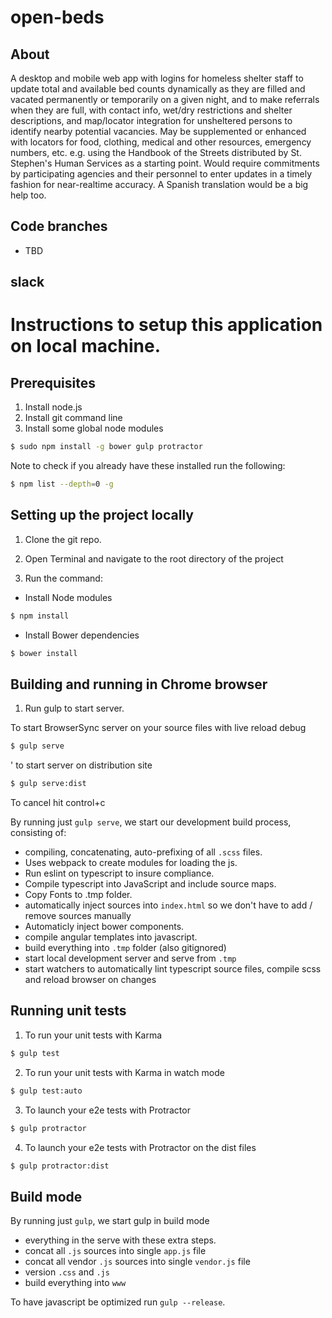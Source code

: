 # open-beds

## About

A desktop and mobile web app with logins for homeless shelter staff to update total and available bed counts dynamically as they are filled and vacated permanently or temporarily on a given night, and to make referrals when they are full, with contact info, wet/dry restrictions and shelter descriptions, and map/locator integration for unsheltered persons to identify nearby potential vacancies. May be supplemented or enhanced with locators for food, clothing, medical and other resources, emergency numbers, etc. e.g. using the Handbook of the Streets distributed by St. Stephen's Human Services as a starting point.  Would require commitments by participating agencies and their personnel to enter updates in a timely fashion for near-realtime accuracy.  A Spanish translation would be a big help too.

## Code branches

- TBD

## slack

# Instructions to setup this application on local machine.

## Prerequisites

1. Install node.js  
2. Install git command line 
3. Install some global node modules
 
```bash
$ sudo npm install -g bower gulp protractor
```

Note to check if you already have these installed run the following:

```bash
$ npm list --depth=0 -g
```

## Setting up the project locally

1. Clone the git repo.

2. Open Terminal and navigate to the root directory of the project

7. Run the command:

- Install Node modules
```bash
$ npm install
``` 

- Install Bower dependencies
```bash
$ bower install
```

## Building and running in Chrome browser

1. Run gulp to start server.

To start BrowserSync server on your source files with live reload debug
```bash
$ gulp serve
```

' to start server on distribution site
```bash
$ gulp serve:dist
```

To cancel hit control+c

By running just `gulp serve`, we start our development build process, consisting of:

- compiling, concatenating, auto-prefixing of all `.scss` files.
- Uses webpack to create modules for loading the js.
- Run eslint on typescript to insure compliance.
- Compile typescript into JavaScript and include source maps.
- Copy Fonts to .tmp folder.
- automatically inject sources into `index.html` so we don't have to add / remove sources manually
- Automaticly inject bower components.
- compile angular templates into javascript.
- build everything into `.tmp` folder (also gitignored)
- start local development server and serve from `.tmp`
- start watchers to automatically lint typescript source files, compile scss and reload browser on changes

## Running unit tests

1. To run your unit tests with Karma

```bash
$ gulp test
```

2. To run your unit tests with Karma in watch mode

```bash
$ gulp test:auto
```

3. To launch your e2e tests with Protractor

```bash
$ gulp protractor
```

4. To launch your e2e tests with Protractor on the dist files

```bash
$ gulp protractor:dist
```

## Build mode

By running just `gulp`, we start gulp in build mode

- everything in the serve with these extra steps.
- concat all `.js` sources into single `app.js` file
- concat all vendor `.js` sources into single `vendor.js` file
- version `.css` and `.js`
- build everything into `www`

To have javascript be optimized run `gulp --release`.
